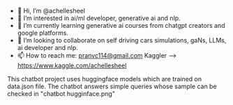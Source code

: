 - 👋 Hi, I’m @achellesheel
- 👀 I’m interested in ai/ml developer, generative ai and nlp.
- 🌱 I’m currently learning generative ai courses from chatgpt creators and google platforms.
- 💞️ I’m looking to collaborate on self driving cars simulations, gaNs, LLMs, ai developer and nlp.
- 📫 How to reach me: pranvc114@gmail.com
Kaggler --> https://www.kaggle.com/achellesheel
<!---
achellesheel/achellesheel is a ✨ special ✨ repository because its `README.md` (this file) appears on your GitHub profile.
You can click the Preview link to take a look at your changes.
--->
This chatbot project uses huggingface models which are trained on data.json file. The chatbot answers simple queries whose sample can be checked in "chatbot hugginface.png"
